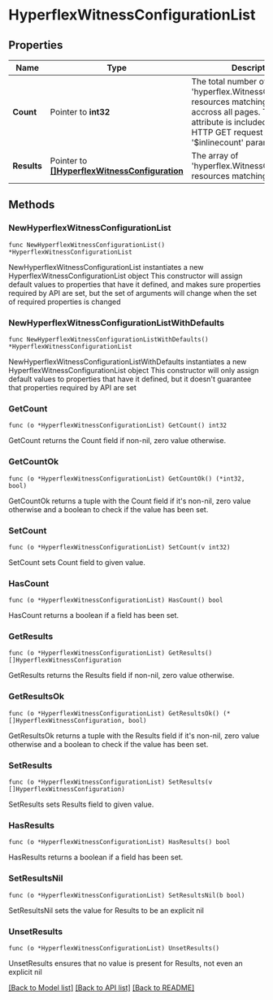 # HyperflexWitnessConfigurationList

## Properties

Name | Type | Description | Notes
------------ | ------------- | ------------- | -------------
**Count** | Pointer to **int32** | The total number of &#39;hyperflex.WitnessConfiguration&#39; resources matching the request, accross all pages. The &#39;Count&#39; attribute is included when the HTTP GET request includes the &#39;$inlinecount&#39; parameter. | [optional] 
**Results** | Pointer to [**[]HyperflexWitnessConfiguration**](HyperflexWitnessConfiguration.md) | The array of &#39;hyperflex.WitnessConfiguration&#39; resources matching the request. | [optional] 

## Methods

### NewHyperflexWitnessConfigurationList

`func NewHyperflexWitnessConfigurationList() *HyperflexWitnessConfigurationList`

NewHyperflexWitnessConfigurationList instantiates a new HyperflexWitnessConfigurationList object
This constructor will assign default values to properties that have it defined,
and makes sure properties required by API are set, but the set of arguments
will change when the set of required properties is changed

### NewHyperflexWitnessConfigurationListWithDefaults

`func NewHyperflexWitnessConfigurationListWithDefaults() *HyperflexWitnessConfigurationList`

NewHyperflexWitnessConfigurationListWithDefaults instantiates a new HyperflexWitnessConfigurationList object
This constructor will only assign default values to properties that have it defined,
but it doesn't guarantee that properties required by API are set

### GetCount

`func (o *HyperflexWitnessConfigurationList) GetCount() int32`

GetCount returns the Count field if non-nil, zero value otherwise.

### GetCountOk

`func (o *HyperflexWitnessConfigurationList) GetCountOk() (*int32, bool)`

GetCountOk returns a tuple with the Count field if it's non-nil, zero value otherwise
and a boolean to check if the value has been set.

### SetCount

`func (o *HyperflexWitnessConfigurationList) SetCount(v int32)`

SetCount sets Count field to given value.

### HasCount

`func (o *HyperflexWitnessConfigurationList) HasCount() bool`

HasCount returns a boolean if a field has been set.

### GetResults

`func (o *HyperflexWitnessConfigurationList) GetResults() []HyperflexWitnessConfiguration`

GetResults returns the Results field if non-nil, zero value otherwise.

### GetResultsOk

`func (o *HyperflexWitnessConfigurationList) GetResultsOk() (*[]HyperflexWitnessConfiguration, bool)`

GetResultsOk returns a tuple with the Results field if it's non-nil, zero value otherwise
and a boolean to check if the value has been set.

### SetResults

`func (o *HyperflexWitnessConfigurationList) SetResults(v []HyperflexWitnessConfiguration)`

SetResults sets Results field to given value.

### HasResults

`func (o *HyperflexWitnessConfigurationList) HasResults() bool`

HasResults returns a boolean if a field has been set.

### SetResultsNil

`func (o *HyperflexWitnessConfigurationList) SetResultsNil(b bool)`

 SetResultsNil sets the value for Results to be an explicit nil

### UnsetResults
`func (o *HyperflexWitnessConfigurationList) UnsetResults()`

UnsetResults ensures that no value is present for Results, not even an explicit nil

[[Back to Model list]](../README.md#documentation-for-models) [[Back to API list]](../README.md#documentation-for-api-endpoints) [[Back to README]](../README.md)


